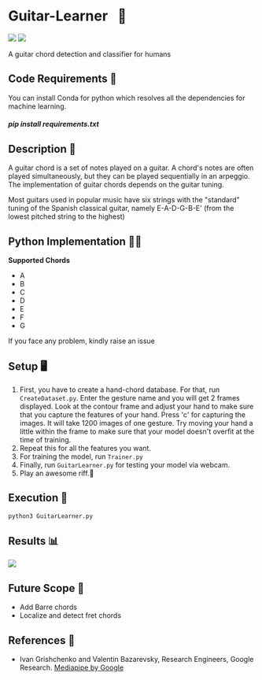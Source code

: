 # Guitar-Learner &nbsp; 🎸
[![](https://img.shields.io/github/license/sourcerer-io/hall-of-fame.svg?colorB=ff0000)](https://github.com/akshaybahadur21/Autopilot/blob/master/LICENSE.txt)  [![](https://img.shields.io/badge/Akshay-Bahadur-brightgreen.svg?colorB=ff0000)](https://akshaybahadur.com)

A guitar chord detection and classifier for humans

## Code Requirements 🦄
You can install Conda for python which resolves all the dependencies for machine learning.

##### pip install requirements.txt

## Description 🎼
A guitar chord is a set of notes played on a guitar. A chord's notes are often played simultaneously, but they can be played sequentially in an arpeggio. The implementation of guitar chords depends on the guitar tuning. 

Most guitars used in popular music have six strings with the "standard" tuning of the Spanish classical guitar, namely E-A-D-G-B-E' (from the lowest pitched string to the highest)

## Python  Implementation 👨‍🔬

**Supported Chords**

-  A
-  B
-  C
-  D
-  E
-  F
-  G

If you face any problem, kindly raise an issue

## Setup 🖥️

1) First, you have to create a hand-chord database. For that, run `CreateDataset.py`. Enter the gesture name and you will get 2 frames displayed. Look at the contour frame and adjust your hand to make sure that you capture the features of your hand. Press 'c' for capturing the images. It will take 1200 images of one gesture. Try moving your hand a little within the frame to make sure that your model doesn't overfit at the time of training.
2) Repeat this for all the features you want.
3) For training the model, run `Trainer.py`
4) Finally, run `GuitarLearner.py` for testing your model via webcam.
5) Play an awesome riff.🤩

## Execution 🐉

```
python3 GuitarLearner.py
```

## Results 📊

<img src="https://github.com/akshaybahadur21/BLOB/blob/master/guit_learn.gif">

## Future Scope 🔮
- Add Barre chords
- Localize and detect fret chords

## References 🔱
 
 -  Ivan Grishchenko and Valentin Bazarevsky, Research Engineers, Google Research. [Mediapipe by Google](https://github.com/google/mediapipe)
